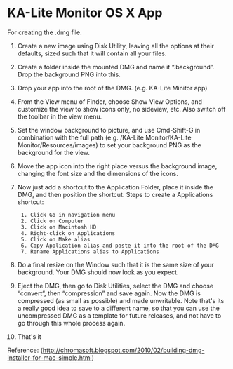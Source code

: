 KA-Lite Monitor OS X App
========================

For creating the .dmg file.


1. Create a new image using Disk Utility, leaving all the options at their defaults, sized such that it will contain all your files.

2. Create a folder inside the mounted DMG and name it “.background”. Drop the background PNG into this.

3. Drop your app into the root of the DMG. (e.g. KA-Lite Minitor app)

4. From the View menu of Finder, choose Show View Options, and customize the view to show icons only, no sideview, etc. Also switch off the toolbar in the view menu.

5. Set the window background to picture, and use Cmd-Shift-G in combination with the full path (e.g. /KA-Lite Monitor/KA-Lite Monitor/Resources/images) to set your background PNG as the background for the view.

6. Move the app icon into the right place versus the background image, changing the font size and the dimensions of the icons.

7. Now just add a shortcut to the Application Folder, place it inside the DMG, and then position the shortcut.
    Steps to create a Applications shortcut:

        1. Click Go in navigation menu
        2. Click on Computer
        3. Click on Macintosh HD
        4. Right-click on Applications
        5. Click on Make alias
        6. Copy Application alias and paste it into the root of the DMG
        7. Rename Applications alias to Applications 

8. Do a final resize on the Window such that it is the same size of your background. Your DMG should now look as you expect.

9. Eject the DMG, then go to Disk Utilities, select the DMG and choose “convert“, then “compression” and save again. Now the DMG is compressed (as small as possible) and made unwritable. Note that's its a really good idea to save to a different name, so that you can use the uncompressed DMG as a template for future releases, and not have to go through this whole process again.

10. That's it

Reference: 
    (http://chromasoft.blogspot.com/2010/02/building-dmg-installer-for-mac-simple.html)
